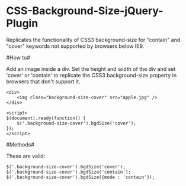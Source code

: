 CSS-Background-Size-jQuery-Plugin
=================================

Replicates the functionality of CSS3 background-size for "contain" and "cover" keywords not supported by browsers below IE9.

#How to#

Add an image inside a div. Set the height and width of the div and set 'cover' or 'contain' to replicate the CSS3 background-size property in browsers that don't support it.

	<div>
		<img class="background-size-cover" src="apple.jpg" />
	</div>
	
	<script>
	$(document).ready(function() {
		$('.background-size-cover').bgdSize('cover');
	});
	</script>

#Methods#

These are valid:

	$('.background-size-cover').bgdSize('cover');
	$('.background-size-cover').bgdSize('contain');
	$('.background-size-cover').bgdSize({mode : 'contain'});
